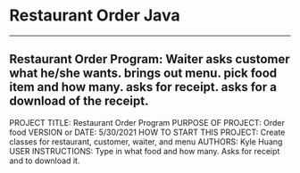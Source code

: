 # Restaurant Order Java
------------------------------------------------------------------------
Restaurant Order Program:
Waiter asks customer what he/she wants.
brings out menu.
pick food item and how many.
asks for receipt.
asks for a download of the receipt.
------------------------------------------------------------------------

PROJECT TITLE: Restaurant Order Program
PURPOSE OF PROJECT: Order food
VERSION or DATE: 5/30/2021
HOW TO START THIS PROJECT: Create classes for restaurant, customer, waiter, and menu
AUTHORS: Kyle Huang
USER INSTRUCTIONS: Type in what food and how many. Asks for receipt and to download it.
